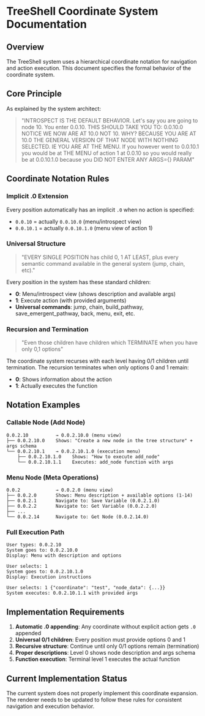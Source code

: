 # TreeShell Coordinate System Documentation

## Overview

The TreeShell system uses a hierarchical coordinate notation for navigation and action execution. This document specifies the formal behavior of the coordinate system.

## Core Principle

As explained by the system architect:

> "INTROSPECT IS THE DEFAULT BEHAVIOR. Let's say you are going to node 10. You enter 0.0.10. THIS SHOULD TAKE YOU TO: 0.0.10.0 NOTICE WE NOW ARE AT 10.0 NOT 10. WHY? BECAUSE YOU ARE AT 10.0 THE GENERAL VERSION OF THAT NODE WITH NOTHING SELECTED. IE YOU ARE AT THE MENU. If you however went to 0.0.10.1 you would be at THE MENU of action 1 at 0.0.10 so you would really be at 0.0.10.1.0 because you DID NOT ENTER ANY ARGS={} PARAM"

## Coordinate Notation Rules

### Implicit .0 Extension
Every position automatically has an implicit `.0` when no action is specified:
- `0.0.10` = actually `0.0.10.0` (menu/introspect view)
- `0.0.10.1` = actually `0.0.10.1.0` (menu view of action 1)

### Universal Structure

> "EVERY SINGLE POSITION has child 0, 1 AT LEAST, plus every semantic command available in the general system (jump, chain, etc)."

Every position in the system has these standard children:
- **0**: Menu/introspect view (shows description and available args)
- **1**: Execute action (with provided arguments)
- **Universal commands**: jump, chain, build_pathway, save_emergent_pathway, back, menu, exit, etc.

### Recursion and Termination

> "Even those children have children which TERMINATE when you have only 0,1 options"

The coordinate system recurses with each level having 0/1 children until termination. The recursion terminates when only options 0 and 1 remain:
- **0**: Shows information about the action
- **1**: Actually executes the function

## Notation Examples

### Callable Node (Add Node)
```
0.0.2.10          → 0.0.2.10.0 (menu view)
├── 0.0.2.10.0    Shows: "Create a new node in the tree structure" + args schema
└── 0.0.2.10.1    → 0.0.2.10.1.0 (execution menu)
    ├── 0.0.2.10.1.0    Shows: "How to execute add_node"
    └── 0.0.2.10.1.1    Executes: add_node function with args
```

### Menu Node (Meta Operations)
```
0.0.2             → 0.0.2.0 (menu view)
├── 0.0.2.0       Shows: Menu description + available options (1-14)
├── 0.0.2.1       Navigate to: Save Variable (0.0.2.1.0)
├── 0.0.2.2       Navigate to: Get Variable (0.0.2.2.0)
├── ...
└── 0.0.2.14      Navigate to: Get Node (0.0.2.14.0)
```

### Full Execution Path
```
User types: 0.0.2.10
System goes to: 0.0.2.10.0
Display: Menu with description and options

User selects: 1
System goes to: 0.0.2.10.1.0  
Display: Execution instructions

User selects: 1 {"coordinate": "test", "node_data": {...}}
System executes: 0.0.2.10.1.1 with provided args
```

## Implementation Requirements

1. **Automatic .0 appending**: Any coordinate without explicit action gets `.0` appended
2. **Universal 0/1 children**: Every position must provide options 0 and 1
3. **Recursive structure**: Continue until only 0/1 options remain (termination)
4. **Proper descriptions**: Level 0 shows node description and args schema
5. **Function execution**: Terminal level 1 executes the actual function

## Current Implementation Status

The current system does not properly implement this coordinate expansion. The renderer needs to be updated to follow these rules for consistent navigation and execution behavior.